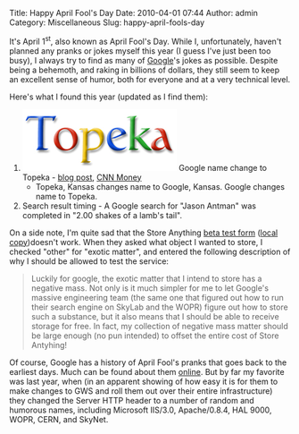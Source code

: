 Title: Happy April Fool's Day
Date: 2010-04-01 07:44
Author: admin
Category: Miscellaneous
Slug: happy-april-fools-day

It's April 1<sup>st</sup>, also known as April Fool's Day. While I,
unfortunately, haven't planned any pranks or jokes myself this year (I
guess I've just been too busy), I always try to find as many of
[Google](http://www.google.com)'s jokes as possible. Despite being a
behemoth, and raking in billions of dollars, they still seem to keep an
excellent sense of humor, both for everyone and at a very technical
level.

Here's what I found this year (updated as I find them):

1.  ![topeka](/GFX/topeka-hp.gif)
   Google name change to Topeka - [blog
    post](http://googleblog.blogspot.com/2010/04/different-kind-of-company-name.html),
    [CNN
    Money](http://money.cnn.com/2010/04/01/technology/google_april_fools/)
    - Topeka, Kansas changes name to Google, Kansas. Google changes name
    to Topeka.
2.  Search result timing - A Google search for "Jason Antman" was
    completed in "2.00 shakes of a lamb's tail".

On a side note, I'm quite sad that the Store Anything [beta test
form](https://spreadsheets.google.com/viewform?hl=en&formkey=dEx3d1BSR1Ntb0hvdEpJNkJvaUI2Z2c6MQ)
([local copy](/GFX/viewform.html))doesn't work. When they asked what
object I wanted to store, I checked "other" for "exotic matter", and
entered the following description of why I should be allowed to test the
service:

> Luckily for google, the exotic matter that I intend to store has a
> negative mass. Not only is it much simpler for me to let Google's
> massive engineering team (the same one that figured out how to run
> their search engine on SkyLab and the WOPR) figure out how to store
> such a substance, but it also means that I should be able to receive
> storage for free. In fact, my collection of negative mass matter
> should be large enough (no pun intended) to offset the entire cost of
> Store Antyhing!

Of course, Google has a history of April Fool's pranks that goes back to
the earliest days. Much can be found about them
[online](http://en.wikipedia.org/wiki/Google's_hoaxes). But by far my
favorite was last year, when (in an apparent showing of how easy it is
for them to make changes to GWS and roll them out over their entire
infrastructure) they changed the Server HTTP header to a number of
random and humorous names, including Microsoft IIS/3.0, Apache/0.8.4,
HAL 9000, WOPR, CERN, and SkyNet.
